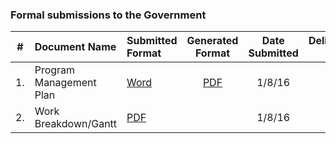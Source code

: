 ### Formal submissions to the Government

\# | Document Name |Submitted Format | Generated Format | Date Submitted | Deliverable #
:---: | :--- | :--- | :---:| :---: | :---:
1. | Program Management Plan | [Word](/Submissions/VistAMetadata_PMPv1.0.doc) |  [PDF](/Submissions/VistAMetadata_PMPv1.0.pdf) |  1/8/16 | 2 
2. | Work Breakdown/Gantt | [PDF](/Submissions/VistAMetadata_WBSv1.0.pdf) |  | 1/8/16 | 2

